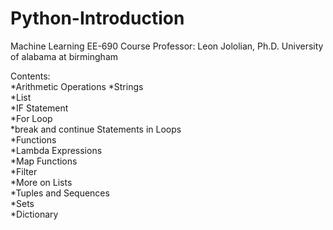 # Python-Introduction
Machine Learning EE-690
Course Professor: Leon Jololian, Ph.D. 
University of alabama at birmingham

  Contents:      
         *Arithmetic Operations
         *Strings  
         *List  
         *IF Statement  
         *For Loop  
         *break and continue Statements in Loops  
         *Functions  
         *Lambda Expressions  
         *Map Functions  
         *Filter  
         *More on Lists  
         *Tuples and Sequences  
         *Sets  
         *Dictionary  
